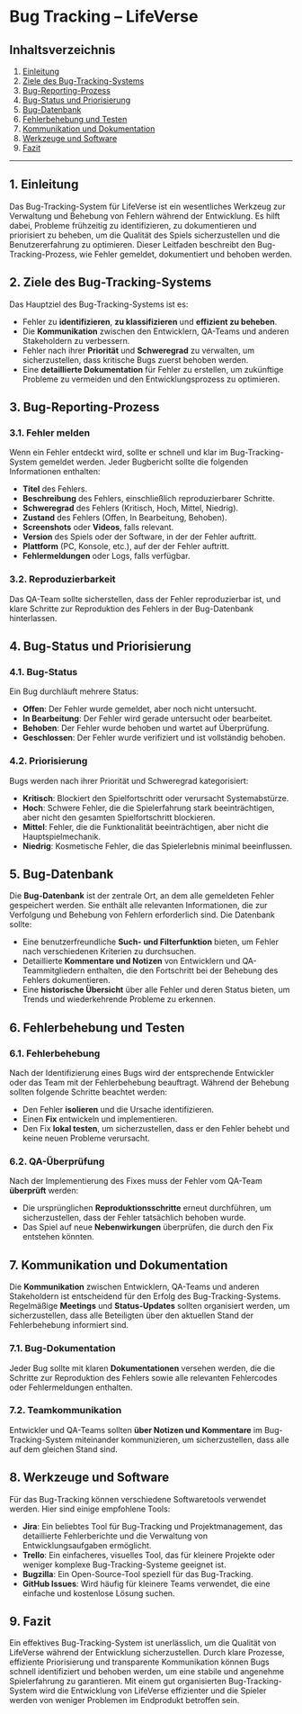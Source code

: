 # Bug Tracking – LifeVerse

## Inhaltsverzeichnis
1. [Einleitung](#einleitung)
2. [Ziele des Bug-Tracking-Systems](#ziele-des-bug-tracking-systems)
3. [Bug-Reporting-Prozess](#bug-reporting-prozess)
4. [Bug-Status und Priorisierung](#bug-status-und-priorisierung)
5. [Bug-Datenbank](#bug-datenbank)
6. [Fehlerbehebung und Testen](#fehlerbehebung-und-testen)
7. [Kommunikation und Dokumentation](#kommunikation-und-dokumentation)
8. [Werkzeuge und Software](#werkzeuge-und-software)
9. [Fazit](#fazit)

---

## 1. Einleitung

Das Bug-Tracking-System für LifeVerse ist ein wesentliches Werkzeug zur Verwaltung und Behebung von Fehlern während der Entwicklung. Es hilft dabei, Probleme frühzeitig zu identifizieren, zu dokumentieren und priorisiert zu beheben, um die Qualität des Spiels sicherzustellen und die Benutzererfahrung zu optimieren. Dieser Leitfaden beschreibt den Bug-Tracking-Prozess, wie Fehler gemeldet, dokumentiert und behoben werden.

## 2. Ziele des Bug-Tracking-Systems

Das Hauptziel des Bug-Tracking-Systems ist es:
- Fehler zu **identifizieren**, **zu klassifizieren** und **effizient zu beheben**.
- Die **Kommunikation** zwischen den Entwicklern, QA-Teams und anderen Stakeholdern zu verbessern.
- Fehler nach ihrer **Priorität** und **Schweregrad** zu verwalten, um sicherzustellen, dass kritische Bugs zuerst behoben werden.
- Eine **detaillierte Dokumentation** für Fehler zu erstellen, um zukünftige Probleme zu vermeiden und den Entwicklungsprozess zu optimieren.

## 3. Bug-Reporting-Prozess

### 3.1. Fehler melden
Wenn ein Fehler entdeckt wird, sollte er schnell und klar im Bug-Tracking-System gemeldet werden. Jeder Bugbericht sollte die folgenden Informationen enthalten:
- **Titel** des Fehlers.
- **Beschreibung** des Fehlers, einschließlich reproduzierbarer Schritte.
- **Schweregrad** des Fehlers (Kritisch, Hoch, Mittel, Niedrig).
- **Zustand** des Fehlers (Offen, In Bearbeitung, Behoben).
- **Screenshots** oder **Videos**, falls relevant.
- **Version** des Spiels oder der Software, in der der Fehler auftritt.
- **Plattform** (PC, Konsole, etc.), auf der der Fehler auftritt.
- **Fehlermeldungen** oder Logs, falls verfügbar.

### 3.2. Reproduzierbarkeit
Das QA-Team sollte sicherstellen, dass der Fehler reproduzierbar ist, und klare Schritte zur Reproduktion des Fehlers in der Bug-Datenbank hinterlassen.

## 4. Bug-Status und Priorisierung

### 4.1. Bug-Status
Ein Bug durchläuft mehrere Status:
- **Offen**: Der Fehler wurde gemeldet, aber noch nicht untersucht.
- **In Bearbeitung**: Der Fehler wird gerade untersucht oder bearbeitet.
- **Behoben**: Der Fehler wurde behoben und wartet auf Überprüfung.
- **Geschlossen**: Der Fehler wurde verifiziert und ist vollständig behoben.

### 4.2. Priorisierung
Bugs werden nach ihrer Priorität und Schweregrad kategorisiert:
- **Kritisch**: Blockiert den Spielfortschritt oder verursacht Systemabstürze.
- **Hoch**: Schwere Fehler, die die Spielerfahrung stark beeinträchtigen, aber nicht den gesamten Spielfortschritt blockieren.
- **Mittel**: Fehler, die die Funktionalität beeinträchtigen, aber nicht die Hauptspielmechanik.
- **Niedrig**: Kosmetische Fehler, die das Spielerlebnis minimal beeinflussen.

## 5. Bug-Datenbank

Die **Bug-Datenbank** ist der zentrale Ort, an dem alle gemeldeten Fehler gespeichert werden. Sie enthält alle relevanten Informationen, die zur Verfolgung und Behebung von Fehlern erforderlich sind. Die Datenbank sollte:
- Eine benutzerfreundliche **Such- und Filterfunktion** bieten, um Fehler nach verschiedenen Kriterien zu durchsuchen.
- Detaillierte **Kommentare und Notizen** von Entwicklern und QA-Teammitgliedern enthalten, die den Fortschritt bei der Behebung des Fehlers dokumentieren.
- Eine **historische Übersicht** über alle Fehler und deren Status bieten, um Trends und wiederkehrende Probleme zu erkennen.

## 6. Fehlerbehebung und Testen

### 6.1. Fehlerbehebung
Nach der Identifizierung eines Bugs wird der entsprechende Entwickler oder das Team mit der Fehlerbehebung beauftragt. Während der Behebung sollten folgende Schritte beachtet werden:
- Den Fehler **isolieren** und die Ursache identifizieren.
- Einen **Fix** entwickeln und implementieren.
- Den Fix **lokal testen**, um sicherzustellen, dass er den Fehler behebt und keine neuen Probleme verursacht.

### 6.2. QA-Überprüfung
Nach der Implementierung des Fixes muss der Fehler vom QA-Team **überprüft** werden:
- Die ursprünglichen **Reproduktionsschritte** erneut durchführen, um sicherzustellen, dass der Fehler tatsächlich behoben wurde.
- Das Spiel auf neue **Nebenwirkungen** überprüfen, die durch den Fix entstehen könnten.

## 7. Kommunikation und Dokumentation

Die **Kommunikation** zwischen Entwicklern, QA-Teams und anderen Stakeholdern ist entscheidend für den Erfolg des Bug-Tracking-Systems. Regelmäßige **Meetings** und **Status-Updates** sollten organisiert werden, um sicherzustellen, dass alle Beteiligten über den aktuellen Stand der Fehlerbehebung informiert sind.

### 7.1. Bug-Dokumentation
Jeder Bug sollte mit klaren **Dokumentationen** versehen werden, die die Schritte zur Reproduktion des Fehlers sowie alle relevanten Fehlercodes oder Fehlermeldungen enthalten.

### 7.2. Teamkommunikation
Entwickler und QA-Teams sollten **über Notizen und Kommentare** im Bug-Tracking-System miteinander kommunizieren, um sicherzustellen, dass alle auf dem gleichen Stand sind.

## 8. Werkzeuge und Software

Für das Bug-Tracking können verschiedene Softwaretools verwendet werden. Hier sind einige empfohlene Tools:
- **Jira**: Ein beliebtes Tool für Bug-Tracking und Projektmanagement, das detaillierte Fehlerberichte und die Verwaltung von Entwicklungsaufgaben ermöglicht.
- **Trello**: Ein einfacheres, visuelles Tool, das für kleinere Projekte oder weniger komplexe Bug-Tracking-Systeme geeignet ist.
- **Bugzilla**: Ein Open-Source-Tool speziell für das Bug-Tracking.
- **GitHub Issues**: Wird häufig für kleinere Teams verwendet, die eine einfache und kostenlose Lösung suchen.

## 9. Fazit

Ein effektives Bug-Tracking-System ist unerlässlich, um die Qualität von LifeVerse während der Entwicklung sicherzustellen. Durch klare Prozesse, effiziente Priorisierung und transparente Kommunikation können Bugs schnell identifiziert und behoben werden, um eine stabile und angenehme Spielerfahrung zu garantieren. Mit einem gut organisierten Bug-Tracking-System wird die Entwicklung von LifeVerse effizienter und die Spieler werden von weniger Problemen im Endprodukt betroffen sein.